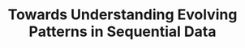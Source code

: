 ---
layout: default  
title:  "Towards Understanding Evolving Patterns in Sequential Data"  
categories: conference  
topics: "Sequential Learning"  
authors: "Qiuhao Zeng, <strong>Long-Kai Huang</strong>, Xi Chen, Charles Ling, Boyu Wang"  
venue: "Advances in Neural Information Processing Systems"  
abbr: "NeurIPS"  
year: "2024"  
award: "Spotlight"
---